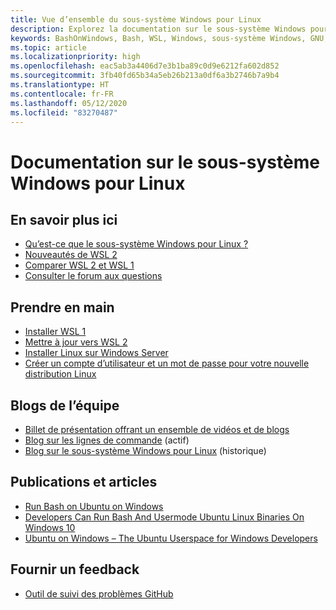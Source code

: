 ```yaml
---
title: Vue d’ensemble du sous-système Windows pour Linux
description: Explorez la documentation sur le sous-système Windows pour Linux.
keywords: BashOnWindows, Bash, WSL, Windows, sous-système Windows, GNU, Linux
ms.topic: article
ms.localizationpriority: high
ms.openlocfilehash: eac5ab3a4406d7e3b1ba89c0d9e6212fa602d852
ms.sourcegitcommit: 3fb40fd65b34a5eb26b213a0df6a3b2746b7a9b4
ms.translationtype: HT
ms.contentlocale: fr-FR
ms.lasthandoff: 05/12/2020
ms.locfileid: "83270487"
---
```

# <a name="windows-subsystem-for-linux-documentation"></a>Documentation sur le sous-système Windows pour Linux

## <a name="learn-more-here"></a>En savoir plus ici

* [Qu’est-ce que le sous-système Windows pour Linux ?](about.md)
* [Nouveautés de WSL 2](wsl2-index.md)
* [Comparer WSL 2 et WSL 1](compare-versions.md)
* [Consulter le forum aux questions](faq.md)

## <a name="get-started"></a>Prendre en main

* [Installer WSL 1](install-win10.md)
* [Mettre à jour vers WSL 2](install-win10.md#update-to-wsl-2)
* [Installer Linux sur Windows Server](install-on-server.md)
* [Créer un compte d’utilisateur et un mot de passe pour votre nouvelle distribution Linux](user-support.md)

## <a name="team-blogs"></a>Blogs de l’équipe

* [Billet de présentation offrant un ensemble de vidéos et de blogs](https://blogs.msdn.microsoft.com/commandline/learn-about-windows-console-and-windows-subsystem-for-linux-wsl/)
* [Blog sur les lignes de commande](https://blogs.msdn.microsoft.com/commandline/) (actif)
* [Blog sur le sous-système Windows pour Linux](https://blogs.msdn.microsoft.com/wsl/) (historique)

## <a name="posts-and-articles"></a>Publications et articles

* [Run Bash on Ubuntu on Windows](https://blogs.windows.com/buildingapps/2016/03/30/run-bash-on-ubuntu-on-windows/)
* [Developers Can Run Bash And Usermode Ubuntu Linux Binaries On Windows 10](https://www.hanselman.com/blog/DevelopersCanRunBashShellAndUsermodeUbuntuLinuxBinariesOnWindows10.aspx)
* [Ubuntu on Windows – The Ubuntu Userspace for Windows Developers](https://insights.ubuntu.com/2016/03/30/ubuntu-on-windows-the-ubuntu-userspace-for-windows-developers/)

## <a name="provide-feedback"></a>Fournir un feedback

* [Outil de suivi des problèmes GitHub](https://github.com/Microsoft/BashOnWindows/issues)
